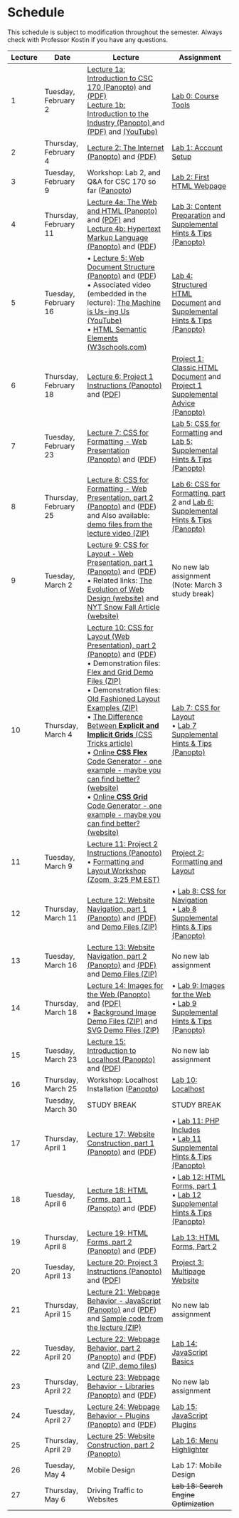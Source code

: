 # Schedule
This schedule is subject to modification throughout the semester. Always check with Professor Kostin if you have any questions.

| Lecture | Date                        | Lecture                             | Assignment                             |
| ------- | --------------------------- | ----------------------------------- | ---------------------------------------- |
| 1       | Tuesday, February 2  | [Lecture 1a: Introduction to CSC 170 (Panopto)](https://rochester.hosted.panopto.com/Panopto/Pages/Viewer.aspx?id=b785f3ff-77e8-4f1e-b342-acae0128a2f8) and [(PDF)](01-intro/intro-csc170.pdf)<br>[Lecture 1b: Introduction to the Industry (Panopto) ](https://rochester.hosted.panopto.com/Panopto/Pages/Viewer.aspx?id=52ba787a-2584-4ce2-a846-acae0128ef27)and [(PDF)](01-intro/intro-industry.pdf) and [(YouTube)](https://youtu.be/J8hzJxb0rpc) | [Lab 0: Course Tools](lab00-course-tools/instructions.md) |
| 2       | Thursday, February 4  | [Lecture 2: The Internet (Panopto)](https://rochester.hosted.panopto.com/Panopto/Pages/Viewer.aspx?id=6bc432aa-67a8-4203-897f-acc5002fbf0f) and [(PDF)](02-the-internet/the-internet.pdf) | [Lab 1: Account Setup](lab01-account-setup/instructions.md) |
| 3       | Tuesday, February 9   | Workshop: Lab 2, and Q&A for CSC 170 so far ([Panopto](https://rochester.hosted.panopto.com/Panopto/Pages/Viewer.aspx?id=d4e953ec-9ae9-4cc5-8732-acca016c3aca)) | [Lab 2: First HTML Webpage](lab02-first-html-webpage/instructions.md) |
| 4       | Thursday, February 11 | [Lecture 4a: The Web and HTML (Panopto)](https://rochester.hosted.panopto.com/Panopto/Pages/Viewer.aspx?id=d6e483c4-f1db-4f32-9ee3-acc90176e04c) and [(PDF)](04-the-web-and-html/the-web.pdf) and<br>[Lecture 4b: Hypertext Markup Language (Panopto)](https://rochester.hosted.panopto.com/Panopto/Pages/Viewer.aspx?id=94a7a676-7cbe-427d-98cb-acc901840cf8) and ([PDF](04-the-web-and-html/04-the-web-and-html)) | [Lab 3: Content Preparation](lab03-content-prep/instructions.md) and [Supplemental Hints & Tips (Panopto)](https://rochester.hosted.panopto.com/Panopto/Pages/Viewer.aspx?id=b13d5ade-6c79-450e-8854-accc0145493f) |
| 5       | Tuesday, February 16  | &bull; [Lecture 5: Web Document Structure (Panopto)](https://rochester.hosted.panopto.com/Panopto/Pages/Viewer.aspx?id=8874e770-76ed-4a51-b8c3-acd0016824f3) and ([PDF](05-web-document-structure/web-document-structure.pdf))  <br>&bull; Associated video (embedded in the lecture): [The Machine is Us-ing Us (YouTube)](https://youtu.be/NLlGopyXT_g)<br>&bull; [HTML Semantic Elements (W3schools.com)](https://www.w3schools.com/html/html5_semantic_elements.asp) | [Lab 4: Structured HTML Document](lab04-structured-html-document/instructions.md) and [Supplemental Hints & Tips (Panopto)](https://rochester.hosted.panopto.com/Panopto/Pages/Viewer.aspx?id=efa5831a-adce-4ae6-960e-acd0017be091) |
| 6       | Thursday, February 18 | [Lecture 6: Project 1 Instructions (Panopto)](https://rochester.hosted.panopto.com/Panopto/Pages/Viewer.aspx?id=727f9a33-3b98-45bd-a653-acd20114c935) and ([PDF](06-project1-instructions/project1-review.pdf)) | [Project 1: Classic HTML Document](project01-classic-html-document/instructions.md) and [Project 1 Supplemental Advice (Panopto)](https://rochester.hosted.panopto.com/Panopto/Pages/Viewer.aspx?id=c4f3d1ae-da77-4a8b-b22e-acd201379d13) |
| 7       | Tuesday, February 23  | [Lecture 7: CSS for Formatting - Web Presentation (Panopto)](https://rochester.hosted.panopto.com/Panopto/Pages/Viewer.aspx?id=3c0c543a-85aa-44cd-b359-acd70163eff1) and ([PDF](07-web-presentation-css-for-formatting/css-for-formatting.pdf)) | [Lab 5: CSS for Formatting](lab05-css-for-formatting1/instructions.md) and [Lab 5: Supplemental Hints & Tips (Panopto)](https://rochester.hosted.panopto.com/Panopto/Pages/Viewer.aspx?id=8d8bd692-a162-4150-a021-acd701688c28) |
| 8       | Thursday, February 25 | [Lecture 8: CSS for Formatting - Web Presentation, part 2 (Panopto)](https://rochester.hosted.panopto.com/Panopto/Pages/Viewer.aspx?id=13de1de9-768e-4eec-bd80-acda001fbd34) and ([PDF](08-web-presentation2/css-for-formatting2.pdf)) and Also available: [demo files from the lecture video (ZIP)](08-web-presentation2/demo.zip) | [Lab 6: CSS for Formatting, part 2](lab06-css-for-formatting2/instructions.md) and [Lab 6: Supplemental Hints & Tips (Panopto)](https://rochester.hosted.panopto.com/Panopto/Pages/Viewer.aspx?id=424169a0-cd19-4452-84ae-acda0027de70) |
| 9       | Tuesday, March 2      | [Lecture 9: CSS for Layout - Web Presentation, part 1 (Panopto)](https://rochester.hosted.panopto.com/Panopto/Pages/Viewer.aspx?id=ef0f83fc-38d0-4736-9adc-acdf004b4e2d) and ([PDF](09-web-presentation-css-for-layout1/css-for-layout1.pdf))<br>&bull; Related links: [The Evolution of Web Design (website)](https://fabianburghardt.de/webolution/) and [NYT Snow Fall Article (website)](http://www.nytimes.com/projects/2012/snow-fall/index.html) | No new lab assignment  (Note: March 3 study break) |
| 10      | Thursday, March 4     | [Lecture 10: CSS for Layout (Web Presentation), part 2 (Panopto)](https://rochester.hosted.panopto.com/Panopto/Pages/Viewer.aspx?id=f9d3f2db-e0d2-4e62-a98f-ace001419072) and ([PDF](10-web-presentation-css-for-layout2/css-for-layout2.pdf))<br/>&bull; Demonstration files: [Flex and Grid Demo Files (ZIP)](10-web-presentation-css-for-layout2/flex-and-grid-demos.zip)<br/>&bull; Demonstration files: [Old Fashioned Layout Examples (ZIP)](10-web-presentation-css-for-layout2/old-fashioned-layout-examples.zip)<br/>&bull; [The Difference Between **Explicit and Implicit Grids** (CSS Tricks article)](https://css-tricks.com/difference-explicit-implicit-grids/)<br/>&bull; [Online **CSS Flex** Code Generator - one example - maybe you can find better? (website)](https://the-echoplex.net/flexyboxes/)<br/>&bull; [Online **CSS Grid** Code Generator - one example - maybe you can find better? (website)](https://cssgr.id/) | [Lab 7: CSS for Layout](lab07-css-for-layout/instructions.md)<br>&bull; [Lab 7 Supplemental Hints & Tips (Panopto)](https://rochester.hosted.panopto.com/Panopto/Pages/Viewer.aspx?id=c4b440e1-5088-4c76-9a55-ace00141faa9) |
| 11      | Tuesday, March 9      | [Lecture 11: Project 2 Instructions (Panopto)](https://rochester.hosted.panopto.com/Panopto/Pages/Viewer.aspx?id=1b20ea1d-a93e-40ca-900e-ace0012abf5e)<br>&bull; [Formatting and Layout Workshop (Zoom, 3:25 PM EST)](https://rochester.zoom.us/j/96207086772?pwd=bDFHRG0xVURRdU5jNFB6cG8yK2NKQT09) | [Project 2: Formatting and Layout](project02-formatting-and-layout/instructions.md) |
| 12      | Thursday, March 11    | [Lecture 12: Website Navigation, part 1 (Panopto)](https://rochester.hosted.panopto.com/Panopto/Pages/Viewer.aspx?id=a2fb88ca-357b-42ba-9a44-ace800f41927) and [(PDF)](12-web-presentation-css-for-navigation1/css-for-navigation.pdf) and [Demo Files (ZIP)](12-web-presentation-css-for-navigation1/demo_basic-navigation.zip) | &bull; [Lab 8: CSS for Navigation](lab08-css-for-navigation/instructions.md)<br>&bull; [Lab 8 Supplemental Hints & Tips (Panopto)](https://rochester.hosted.panopto.com/Panopto/Pages/Viewer.aspx?id=d682251d-bd07-40b9-b265-ace800f42b04) |
| 13      | Tuesday, March 16     | [Lecture 13: Website Navigation, part 2 (Panopto)](https://rochester.hosted.panopto.com/Panopto/Pages/Viewer.aspx?id=75f7f4dd-f5f3-4870-b030-acec014d7b8b) and [(PDF)](13-web-presentation-css-for-navigation2/css-positioning.pdf) and [Demo Files (ZIP)](13-web-presentation-css-for-navigation2/demo_advanced-navigation.zip) | No new lab assignment                                        |
| 14      | Thursday, March 18    | [Lecture 14: Images for the Web (Panopto)](https://rochester.hosted.panopto.com/Panopto/Pages/Viewer.aspx?id=34684b84-8f28-49ef-bda0-acee01390633) and [(PDF)](14-images-for-the-web/images-for-the-web.pdf)<br>&bull; [Background Image Demo Files (ZIP)](14-images-for-the-web/background-image_demo.zip) and [SVG Demo Files (ZIP)](14-images-for-the-web/svg_examples.zip) | &bull; [Lab 9: Images for the Web](lab09-images-for-the-web/instructions.md)<br>&bull; [Lab 9 Supplemental Hints & Tips (Panopto)](https://rochester.hosted.panopto.com/Panopto/Pages/Viewer.aspx?id=debf17e5-0aa9-4f53-b2bb-acee013925d1) |
| 15      | Tuesday, March 23     | [Lecture 15: Introduction to Localhost (Panopto)](https://rochester.hosted.panopto.com/Panopto/Pages/Viewer.aspx?id=237479b3-c73d-4cf8-9143-acf4013699ef) and ([PDF](15-localhost/localhost.pdf)) | No new lab assignment   |
| 16      | Thursday, March 25    | Workshop: Localhost Installation ([Panopto](https://rochester.hosted.panopto.com/Panopto/Pages/Viewer.aspx?id=5e5c5924-7ece-4eb9-9b9d-acf70007080d)) | [Lab 10: Localhost](lab10-localhost/instructions.md) |
|         | Tuesday, March 30     | STUDY BREAK | STUDY BREAK |
| 17      | Thursday, April 1     | [Lecture 17: Website Construction, part 1 (Panopto)](https://rochester.hosted.panopto.com/Panopto/Pages/Viewer.aspx?id=753e9384-c3a2-4872-9070-acfd012ef236) and ([PDF](17-website-construction1/website-construction1.pdf)) | &bull; [Lab 11: PHP Includes](lab11-php-includes/instructions.md)<br>&bull; [Lab 11 Supplemental Hints & Tips (Panopto)](https://rochester.hosted.panopto.com/Panopto/Pages/Viewer.aspx?id=240bdfda-5650-4a4a-bd12-acfd012f46c0) |
| 18      | Tuesday, April 6      | [Lecture 18: HTML Forms, part 1 (Panopto)](https://rochester.hosted.panopto.com/Panopto/Pages/Viewer.aspx?id=814bc1c0-8eae-4d35-9954-ad010126fe9e) and ([PDF](18-html-forms1/html-forms1.pdf)) | &bull; [Lab 12: HTML Forms, part 1](lab12-html-forms1/instructions.md)<br>&bull; [Lab 12 Supplemental Hints & Tips (Panopto)](https://rochester.hosted.panopto.com/Panopto/Pages/Viewer.aspx?id=9cf27b0b-3f5f-4c9b-902c-ad010134f7ca) |
| 19      | Thursday, April 8     | [Lecture 19: HTML Forms, part 2 (Panopto)](https://rochester.hosted.panopto.com/Panopto/Pages/Viewer.aspx?id=2b0b2192-376e-47cf-a6e0-ad02012caf6a) and ([PDF](19-html-forms2/html-forms2.pdf)) | [Lab 13: HTML Forms, Part 2](lab13-html-forms2/instructions.md) |
| 20      | Tuesday, April 13     | [Lecture 20: Project 3 Instructions (Panopto)](https://rochester.hosted.panopto.com/Panopto/Pages/Viewer.aspx?id=302b9982-c4e4-4795-b935-ad0800e4d405) and ([PDF](20-project3-instructions/project3-structure.pdf)) | [Project 3: Multipage Website](project03-multipage-website/instructions.md) |
| 21      | Thursday, April 15    | [Lecture 21: Webpage Behavior - JavaScript (Panopto)](https://rochester.hosted.panopto.com/Panopto/Pages/Viewer.aspx?id=14d418d6-7178-4cfe-8347-ad0800e4fa2e) and ([PDF](21-webpage-behavior1/webpage-behavior1.pdf)) and [Sample code from the lecture (ZIP)](21-webpage-behavior1/inclass-demos.html.zip) | No new lab assignment                                        |
| 22      | Tuesday, April 20     | [Lecture 22: Webpage Behavior, part 2 (Panopto)](https://rochester.hosted.panopto.com/Panopto/Pages/Viewer.aspx?id=4a934884-3a93-4d46-9241-ad0e015a9cc6) and ([PDF](22-webpage-behavior2/dom.pdf)) and ([ZIP, demo files](22-webpage-behavior2/lecture-demos.zip)) | [Lab 14: JavaScript Basics](lab14-javascript-basics/instructions.md) |
| 23      | Thursday, April 22    | [Lecture 23: Webpage Behavior - Libraries (Panopto)](https://rochester.hosted.panopto.com/Panopto/Pages/Viewer.aspx?id=6130c4df-f980-4e51-b9d5-ad0e01564af7) and ([PDF](23-javascript-libraries/javascript-libraries.pdf)) | No new lab assignment                                        |
| 24      | Tuesday, April 27     | [Lecture 24: Webpage Behavior - Plugins (Panopto)](https://rochester.hosted.panopto.com/Panopto/Pages/Viewer.aspx?id=73302f33-2e58-453b-8ca2-ad0e014c23fc) and ([PDF](24-javascript-plugins/javascript-plugins.pdf)) | [Lab 15: JavaScript Plugins](lab15-javascript-plugins/instructions.md) |
| 25      | Thursday, April 29    | [Lecture 25: Website Construction, part 2 (Panopto)](https://rochester.hosted.panopto.com/Panopto/Pages/Viewer.aspx?id=870af5db-c1c5-4a8b-80c1-ad150173f9af) | [Lab 16: Menu Highlighter](lab16-menu-highlighter/instructions.md) |
| 26      | Tuesday, May 4        | Mobile Design                                                | Lab 17: Mobile Design |
| 27      | Thursday, May 6       | Driving Traffic to Websites | <s>Lab 18: Search Engine Optimization</s> |